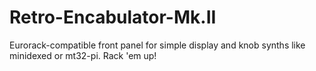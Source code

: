# Retro-Encabulator-Mk.II
Eurorack-compatible front panel for simple display and knob synths like minidexed or mt32-pi. Rack 'em up!

